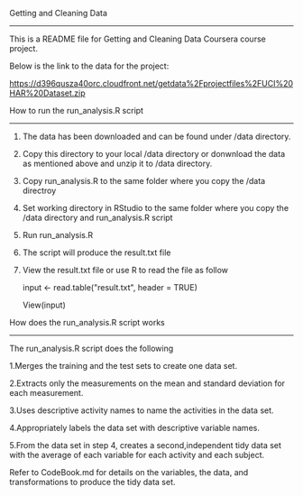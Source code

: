 Getting and Cleaning Data
*************************

This is a README file for Getting and Cleaning Data Coursera course project.

Below is the link to the data for the project: 

https://d396qusza40orc.cloudfront.net/getdata%2Fprojectfiles%2FUCI%20HAR%20Dataset.zip 

How to run the run_analysis.R script
************************************

1. The data has been downloaded and can be found under /data directory. 

2. Copy this directory to your local /data directory or donwnload 
the data as mentioned above and unzip it to /data directory.

2. Copy run_analysis.R to the same folder where you copy the /data directroy

3. Set working directory in RStudio to the same folder where you copy the /data 
directory and run_analysis.R script 

4. Run run_analysis.R

5. The script will produce the result.txt file

6. View the result.txt file or use R to read the file as follow

   input <- read.table("result.txt", header = TRUE)
   
   View(input)
   
How does the run_analysis.R script works
****************************************

The run_analysis.R script does the following

1.Merges the training and the test sets to create one data set.

2.Extracts only the measurements on the mean and standard deviation for each 
measurement. 

3.Uses descriptive activity names to name the activities in the data set.

4.Appropriately labels the data set with descriptive variable names. 

5.From the data set in step 4, creates a second,independent tidy data set with 
the average of each variable for each activity and each subject.

Refer to CodeBook.md for details on the variables, the data, and 
transformations to produce the tidy data set.